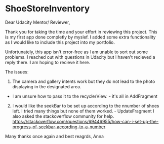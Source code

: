 # ShoeStoreInventory


Dear Udacity Mentor/ Reviewer,

Thank you for taking the time and your effort in reviewing this project. 
This is my first app done completly by myslef. I added some extra functionality as I would like to include this project into my portfolio. 

Unfortunately, this app isn't error-free as I am unable to sort out some problems. I reached out with questions in Udacity but I haven't recieved a reply there. 
I am hoping to recieve it here. 

The issues:
1. The camera and gallery intents work but they do not lead to the photo displaying in the designated area. 
+ I am unsure how to pass it to the recyclerView. - it's all in AddFragment

2. I would like the seekBar to be set up according to the nnumber of shoes left. I tried many things but none of them worked. - UpdateFragment 
I also asked the stackoverflow community for help. https://stackoverflow.com/questions/69446955/how-can-i-set-up-the-progress-of-seekbar-according-to-a-number

Many thanks once again and best reagrds,
Anna

